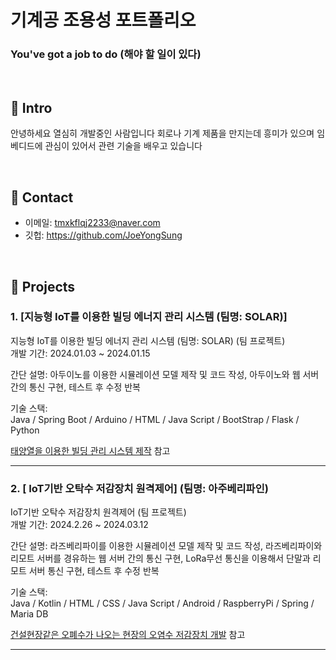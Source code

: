 # 기계공 조용성 포트폴리오
### You've got a job to do (해야 할 일이 있다)

</br>

## :pushpin: Intro
안녕하세요 열심히 개발중인 사람입니다
회로나 기계 제품을 만지는데 흥미가 있으며
임베디드에 관심이 있어서 관련 기술을 배우고 있습니다


</br>

## :pushpin: Contact
- 이메일: tmxkflqj2233@naver.com
- 깃헙: https://github.com/JoeYongSung

</br>

## :pushpin: Projects
### 1. [지능형 IoT를 이용한 빌딩 에너지 관리 시스템 (팀명: SOLAR)]
지능형 IoT를 이용한 빌딩 에너지 관리 시스템 (팀명: SOLAR) (팀 프로젝트)  
개발 기간: 2024.01.03 ~ 2024.01.15  

간단 설명:
아두이노를 이용한 시뮬레이션 모델 제작 및 코드 작성, 
아두이노와 웹 서버 간의 통신 구현, 
테스트 후 수정 반복

기술 스택:  
Java / Spring Boot / Arduino / HTML / Java Script / BootStrap / Flask / Python
  
[태양열을 이용한 빌딩 관리 시스템 제작](https://github.com/2023-SMHRD-KDT-IOT-4/SolarBEMS) 참고

---

### 2. [ IoT기반 오탁수 저감장치 원격제어] (팀명: 아주베리파인)
IoT기반 오탁수 저감장치 원격제어  (팀 프로젝트)  
개발 기간: 2024.2.26 ~ 2024.03.12

간단 설명:
라즈베리파이를 이용한 시뮬레이션 모델 제작 및 코드 작성, 
라즈베리파이와 리모트 서버를 경유하는 웹 서버 간의 통신 구현, 
LoRa무선 통신을 이용해서 단말과 리모트 서버 통신 구현, 
테스트 후 수정 반복
  
기술 스택:  
Java / Kotlin / HTML / CSS / Java Script / Android / RaspberryPi / Spring / Maria DB

[건설현장같은 오폐수가 나오는 현장의 오염수 저감장치 개발](https://github.com/2023-SMHRD-KDT-IOT-4/AzuVeryFine) 참고

---
